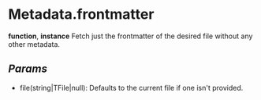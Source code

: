 # Metadata.frontmatter
**function**, **instance**
Fetch just the frontmatter of the desired file without any other metadata.
## *Params*
- file(string|TFile|null): Defaults to the current file if one isn't provided.